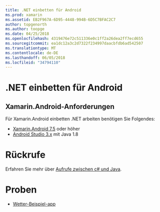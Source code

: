 ```yaml
---
title: .NET einbetten für Android
ms.prod: xamarin
ms.assetid: EB2F967A-6D95-4448-994B-6D5C7BFAC2C7
author: topgenorth
ms.author: toopge
ms.date: 04/25/2018
ms.openlocfilehash: 4319476e72c511336e0c1ff2a26dea2ff7ecd655
ms.sourcegitcommit: ea1dc12a3c2d7322f234997daacbfdb6ad542507
ms.translationtype: MT
ms.contentlocale: de-DE
ms.lasthandoff: 06/05/2018
ms.locfileid: "34794110"
---
```

# <a name="net-embedding-on-android"></a>.NET einbetten für Android

## <a name="xamarinandroid-requirements"></a>Xamarin.Android-Anforderungen

Für Xamarin.Android einbetten .NET arbeiten benötigen Sie Folgendes:

* [Xamarin.Android 7.5](https://www.visualstudio.com/xamarin/) oder höher
* [Android Studio 3.x](https://developer.android.com/studio/index.html) mit Java 1.8

# <a name="callbacks"></a>Rückrufe

Erfahren Sie mehr über [Aufrufe zwischen c# und Java](callbacks.md).

# <a name="samples"></a>Proben

* [Wetter-Beispiel-app](https://github.com/jamesmontemagno/embeddinator-weather)
